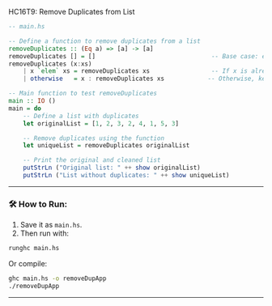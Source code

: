 HC16T9: Remove Duplicates from List

```haskell
-- main.hs

-- Define a function to remove duplicates from a list
removeDuplicates :: (Eq a) => [a] -> [a]
removeDuplicates [] = []                                -- Base case: empty list
removeDuplicates (x:xs)
    | x `elem` xs = removeDuplicates xs                 -- If x is already in the rest, skip it
    | otherwise   = x : removeDuplicates xs            -- Otherwise, keep x

-- Main function to test removeDuplicates
main :: IO ()
main = do
    -- Define a list with duplicates
    let originalList = [1, 2, 3, 2, 4, 1, 5, 3]

    -- Remove duplicates using the function
    let uniqueList = removeDuplicates originalList

    -- Print the original and cleaned list
    putStrLn ("Original list: " ++ show originalList)
    putStrLn ("List without duplicates: " ++ show uniqueList)
```

---

### 🛠️ How to Run:

1. Save it as `main.hs`.
2. Then run with:

```bash
runghc main.hs
```

Or compile:

```bash
ghc main.hs -o removeDupApp
./removeDupApp
```

---
